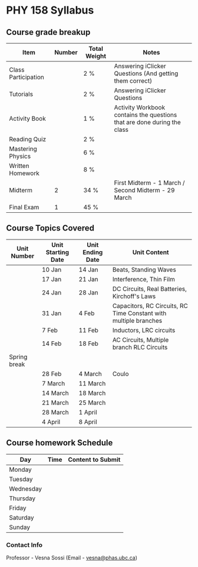 # PHY 158 Syllabus

## Course grade breakup

| Item                | Number | Total Weight | Notes                                                                   |
| ------------------- | ------ | ------------ | ----------------------------------------------------------------------- |
| Class Participation |        | 2 %          | Answering iClicker Questions (And getting them correct)                 |
| Tutorials           |        | 2 %          | Answering iClicker Questions                                            |
| Activity Book       |        | 1 %          | Activity Workbook contains the questions that are done during the class |
| Reading Quiz        |        | 2 %          |                                                                         |
| Mastering Physics   |        | 6 %          |                                                                         |
| Written Homework    |        | 8 %          |                                                                         |
| Midterm             | 2      | 34 %         | First Midterm - 1 March / Second Midterm - 29 March                     |
| Final Exam          | 1      | 45 %         |                                                                         |


## Course Topics Covered

| Unit Number  | Unit Starting Date | Unit Ending Date | Unit Content                                                     |
| ------------ | ------------------ | ---------------- | ---------------------------------------------------------------- |
|              | 10 Jan             | 14 Jan           | Beats, Standing Waves                                            |
|              | 17 Jan             | 21 Jan           | Interference, Thin Film                                          |
|              | 24 Jan             | 28 Jan           | DC Circuits, Real Batteries, Kirchoff's Laws                     |
|              | 31 Jan             | 4 Feb            | Capacitors, RC Circuits, RC Time Constant with multiple branches |
|              | 7 Feb              | 11 Feb           | Inductors, LRC circuits                                          |
|              | 14 Feb             | 18 Feb           | AC Circuits, Multiple branch RLC Circuits                        |
| Spring break |                    |                  |                                                                  |
|              | 28 Feb             | 4 March          | Coulo                                                                 |
|              | 7 March            | 11 March         |                                                                  |
|              | 14 March           | 18 March         |                                                                  |
|              | 21 March           | 25 March         |                                                                  |
|              | 28 March           | 1 April          |                                                                  |
|              | 4 April            | 8 April          |                                                                  |




## Course homework Schedule
| Day       | Time | Content to Submit |
| --------- | ---- | ----------------- |
| Monday    |      |                   |
| Tuesday   |      |                   |
| Wednesday |      |                   |
| Thursday  |      |                   |
| Friday    |      |                   |
| Saturday  |      |                   |
| Sunday    |      |                   |


### Contact Info

Professor - Vesna Sossi (Email - vesna@phas.ubc.ca)


